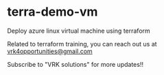 # terra-demo-vm
Deploy azure linux virtual machine using terraform

Related to terraform training, you can reach out us at vrk4opportunities@gmail.com

Subscribe to "VRK solutions" for more updates!!
